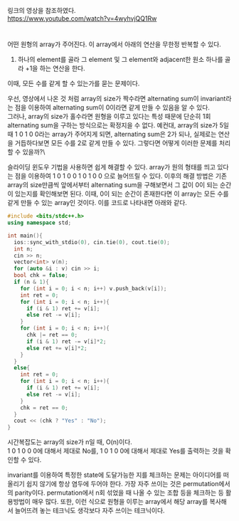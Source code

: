 링크의 영상을 참조하였다.\
https://www.youtube.com/watch?v=4wyhvjQQ1Rw
# 
어떤 원형의 array가 주어진다. 이 array에서 아래의 연산을 무한정 반복할 수 있다.

1. 하나의 element를 골라 그 element 및 그 element와 adjacent한 원소 하나를 골라 +1을 하는 연산을 한다.

이때, 모든 수를 같게 할 수 있는가를 묻는 문제이다.

우선, 영상에서 나온 것 처럼 array의 size가 짝수라면 alternating sum이 invariant라는 점을 이용하여 alternating sum이 0이라면 같게 만들 수 있음을 알 수 있다.\
그러나, array의 size가 홀수라면 원형을 이루고 있다는 특성 때문에 단순히 1회 alternating sum을 구하는 방식으로는 확정지을 수 없다. 예컨대, array의 size가 5일 때 1 0 1 0 0라는 array가 주어지게 되면,
alternating sum은 2가 되나, 실제로는 연산을 거듭하다보면 모든 수를 2로 같게 만들 수 있다. 그렇다면 어떻게 이러한 문제를 처리할 수 있을까?\

슬라이딩 윈도우 기법을 사용하면 쉽게 해결할 수 있다.
array가 원의 형태를 띄고 있다는 점을 이용하여 1 0 1 0 0 1 0 1 0 0 으로 늘어뜨릴 수 있다. 이후의 해결 방법은 기존 array의 size만큼씩 앞에서부터 alternating sum을 구해보면서 그 값이 0이 되는 순간이 있는지를 확인해보면 된다.
이때, 0이 되는 순간이 존재한다면 이 array는 모든 수를 같게 만들 수 있는 array인 것이다. 이를 코드로 나타내면 아래와 같다.

```cpp
#include <bits/stdc++.h>
using namespace std;

int main(){
  ios::sync_with_stdio(0), cin.tie(0), cout.tie(0);
  int n;
  cin >> n;
  vector<int> v(n);
  for (auto &i : v) cin >> i;
  bool chk = false;
  if (n & 1){
    for (int i = 0; i < n; i++) v.push_back(v[i]);
    int ret = 0;
    for (int i = 0; i < n; i++){
      if (i & 1) ret += v[i];
      else ret -= v[i];
    }
    for (int i = 0; i < n; i++){
      chk |= ret == 0;
      if (i & 1) ret -= v[i]*2;
      else ret += v[i]*2;
    }
  }
  else{
    int ret = 0;
    for (int i = 0; i < n; i++){
      if (i & 1) ret += v[i];
      else ret -= v[i];
    }
    chk = ret == 0;
  }
  cout << (chk ? "Yes" : "No");
}
```
시간복잡도는 array의 size가 n일 때, O(n)이다.\
1 0 1 0 0 0에 대해서 제대로 No를, 1 0 1 0 0에 대해서 제대로 Yes를 출력하는 것을 확인할 수 있다.

invariant를 이용하여 특정한 state에 도달가능한 지를 체크하는 문제는 아이디어를 떠올리기 쉽지 않기에 항상 염두에 두어야 한다. 가장 자주 쓰이는 것은 permutation에서의 parity이다. permutation에서 n회 섞었을 때 나올 수 있는 조합 등을 체크하는 등 활용방법이 매우 많다. 또한, 이런 식으로 원형을 이루는 array에서 해당 array를 복사해서 늘어뜨려 놓는 테크닉도 생각보다 자주 쓰이는 테크닉이다.
